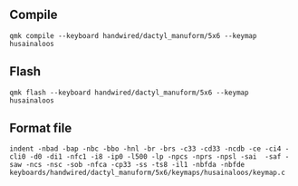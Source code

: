 ## Compile

`qmk compile --keyboard handwired/dactyl_manuform/5x6 --keymap husainaloos`

## Flash

`qmk flash --keyboard handwired/dactyl_manuform/5x6 --keymap husainaloos`

## Format file

`indent -nbad -bap -nbc -bbo -hnl -br -brs -c33 -cd33 -ncdb -ce -ci4 -cli0 -d0 -di1 -nfc1 -i8 -ip0 -l500 -lp -npcs -nprs -npsl -sai  -saf -saw -ncs -nsc -sob -nfca -cp33 -ss -ts8 -il1 -nbfda -nbfde keyboards/handwired/dactyl_manuform/5x6/keymaps/husainaloos/keymap.c`
